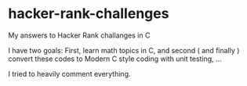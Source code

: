 # hacker-rank-challenges
My answers to Hacker Rank challanges in C

I have two goals:
First, learn math topics in C,
and second ( and finally ) convert these codes to
Modern C style coding with unit testing, ...

I tried to heavily comment everything.


